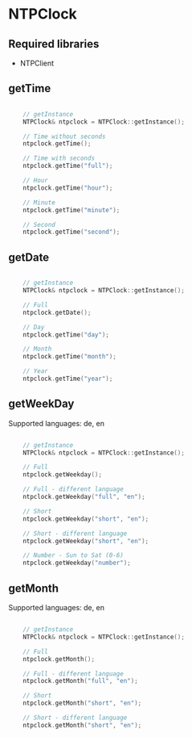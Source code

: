 # NTPClock

## Required libraries

* NTPClient

## getTime

```cpp

	// getInstance
	NTPClock& ntpclock = NTPClock::getInstance();

	// Time without seconds
	ntpclock.getTime();

	// Time with seconds
	ntpclock.getTime("full");

	// Hour
	ntpclock.getTime("hour");

	// Minute
	ntpclock.getTime("minute");

	// Second
	ntpclock.getTime("second");
```

## getDate

```cpp

	// getInstance
	NTPClock& ntpclock = NTPClock::getInstance();

	// Full
	ntpclock.getDate();

	// Day
	ntpclock.getTime("day");

	// Month
	ntpclock.getTime("month");

	// Year
	ntpclock.getTime("year");
```

## getWeekDay

Supported languages: de, en

```cpp

	// getInstance
	NTPClock& ntpclock = NTPClock::getInstance();

	// Full
	ntpclock.getWeekday();

	// Full - different language
	ntpclock.getWeekday("full", "en");

	// Short
	ntpclock.getWeekday("short", "en");

	// Short - different language
	ntpclock.getWeekday("short", "en");

	// Number - Sun to Sat (0-6)
	ntpclock.getWeekday("number");

```

## getMonth

Supported languages: de, en

```cpp

	// getInstance
	NTPClock& ntpclock = NTPClock::getInstance();

	// Full
	ntpclock.getMonth();

	// Full - different language
	ntpclock.getMonth("full", "en");

	// Short
	ntpclock.getMonth("short", "en");

	// Short - different language
	ntpclock.getMonth("short", "en");

```
